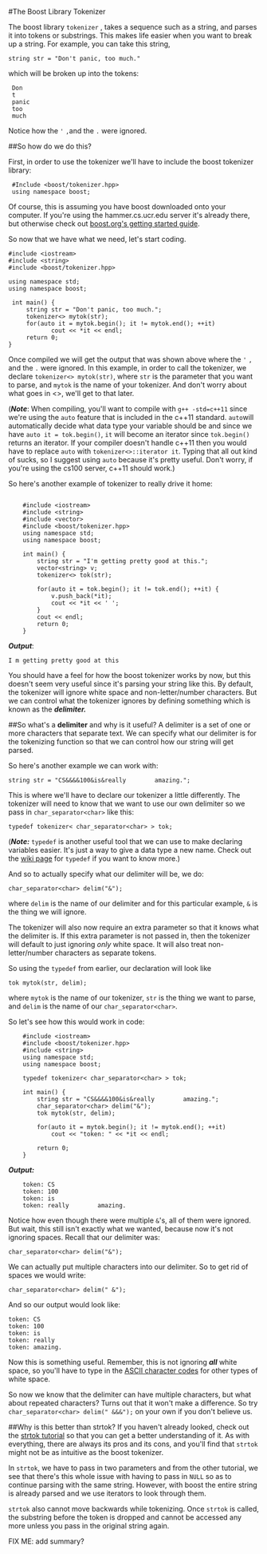 #The Boost Library Tokenizer

The boost library `tokenizer` , takes a sequence such as a string, and
parses it into tokens or substrings.
This makes life easier when you want to break up a string.  For example,
you can take this string,

`string str = "Don't panic, too much."`

which will be broken up into the tokens:

```
 Don
 t
 panic
 too
 much
```

Notice how the `'` `,`and the `.` were ignored.

##So how do we do this?

 First, in order to use the tokenizer we'll have to include the boost
 tokenizer library:

```
 #Include <boost/tokenizer.hpp>
 using namespace boost;
```
Of course, this is assuming you have boost downloaded onto your computer.
If you're using the hammer.cs.ucr.edu server it's already there,
but otherwise check out [boost.org's getting started guide](http://www.boost.org/doc/libs/1_57_0/more/getting_started/unix-variants.html).

So now that we have what we need, let's start coding.

```
#include <iostream>
#include <string>
#include <boost/tokenizer.hpp>

using namespace std;
using namespace boost;

 int main() {
	 string str = "Don't panic, too much.";
	 tokenizer<> mytok(str);
	 for(auto it = mytok.begin(); it != mytok.end(); ++it)
		    cout << *it << endl;
	 return 0;
}
```

Once compiled we will get the output that was shown above where the `'`
`,` and the `.` were ignored.
In this example, in order to call the tokenizer, we declare `tokenizer<>
mytok(str)`, where `str` is the parameter that you want to parse, and
`mytok` is the name of your tokenizer.
And don't worry about what goes in <>, we'll get to that later.

(***Note***: When compiling, you'll want to compile with `g++ -std=c++11`
since we're using the `auto` feature that is included in the c++11 standard.
`auto`will automatically decide what data type your variable should be and
since we have `auto it = tok.begin()`, `it` will become an iterator since
`tok.begin() `returns an iterator.
If your compiler doesn't handle c++11 then you would have to replace
`auto` with `tokenizer<>::iterator it`.
Typing that all out kind of sucks, so I suggest using `auto` because it's
pretty useful.
Don't worry, if you're using the cs100 server, c++11 should work.)

So here's another example of tokenizer to really drive it home:

```

    #include <iostream>
    #include <string>
    #include <vector>
    #include <boost/tokenizer.hpp>
    using namespace std;
    using namespace boost;

    int main() {
	    string str = "I'm getting pretty good at this.";
	    vector<string> v;
	    tokenizer<> tok(str);

	    for(auto it = tok.begin(); it != tok.end(); ++it) {
		    v.push_back(*it);
		    cout << *it << ' ';
		}
		cout << endl;
	    return 0;
	}
```

***Output***:

```
I m getting pretty good at this
```

You should have a feel for how the boost tokenizer works by now, but this
doesn't seem very useful since it's parsing your string like this.
By default, the tokenizer will ignore white space and non-letter/number
characters.
But we can control what the tokenizer ignores by defining something which
is known as the ***delimiter.***

##So what's a **delimiter** and why is it useful?
A delimiter is a set of one or more characters that separate text.
We can specify what our delimiter is for the tokenizing function so that
we can control how our string will get parsed.

So here's another example we can work with:

```
string str = "CS&&&&100&is&really        amazing.";
```

This is where we'll have to declare our tokenizer a little differently.
The tokenizer will need to know that we want to use our own delimiter so we
pass in `char_separator<char>` like this:

```
typedef tokenizer< char_separator<char> > tok;
```

(***Note:*** `typedef` is another useful tool that we can use to make
declaring variables easier.  It's just a way to give a data type a new name.
Check out the [wiki page](http://en.wikipedia.org/wiki/Typedef) for
`typedef` if you want to know more.)

And so to actually specify what our delimiter will be, we do:
```
char_separator<char> delim("&");
```
where `delim` is the name of our delimiter and for this particular example,
`&` is the thing we will ignore.

The tokenizer will also now require an extra parameter so that it knows what
the delimiter is.  If this extra parameter is not passed in, then the
tokenizer will default to just ignoring *only* white space.  It will also
treat non-letter/number characters as separate tokens.

So using the `typedef` from earlier, our declaration will look like
```
tok mytok(str, delim);
```
 where `mytok` is the name of our tokenizer,
`str` is the thing we want to parse, and `delim` is the name of our
`char_separator<char>`.

So let's see how this would work in code:

```
    #include <iostream>
    #include <boost/tokenizer.hpp>
    #include <string>
    using namespace std;
    using namespace boost;

    typedef tokenizer< char_separator<char> > tok;

    int main() {
	    string str = "CS&&&&100&is&really        amazing.";
	    char_separator<char> delim("&");
	    tok mytok(str, delim);

	    for(auto it = mytok.begin(); it != mytok.end(); ++it)
		    cout << "token: " << *it << endl;

	    return 0;
	}
```

***Output:***

```
    token: CS
    token: 100
    token: is
    token: really        amazing.
```

Notice how even though there were multiple `&`'s, all of them were ignored.  But wait, this still isn't exactly what we wanted, because now it's not ignoring spaces.  Recall that our delimiter was:

```
char_separator<char> delim("&");
```

We can actually put multiple characters into our delimiter.  So to get rid of spaces we would write:

```
char_separator<char> delim(" &");
```

And so our output would look like:

```
token: CS
token: 100
token: is
token: really
token: amazing.
```

Now this is something useful.  Remember, this is not ignoring ***all*** white space, so you'll have to type in the [ASCII character codes](http://www.petefreitag.com/cheatsheets/ascii-codes/) for other types of white space.

So now we know that the delimiter can have multiple characters, but what about repeated characters? Turns out that it won't make a difference. So try `char_separator<char> delim(" &&&");` on your own if you don't believe us.

##Why is this better than strtok?
If you haven't already looked, check out the [strtok tutorial](https://github.com/mikeizbicki/ucr-cs100/tree/2015winter/textbook/assignment-help/strtok) so that you can get a better understanding of it.  As with everything, there are always its pros and its cons, and you'll find that `strtok` might not be as intuitive as the boost tokenizer.

In `strtok`, we have to pass in two parameters and from the other tutorial, we see that there's this whole issue with having to pass in `NULL` so as to continue parsing with the same string. However, with boost the entire string is already parsed and we use iterators to look through them.

`strtok` also cannot move backwards while tokenizing.  Once `strtok` is called, the substring before the token is dropped and cannot be accessed any more unless you pass in the original string again.

FIX ME: add summary?
